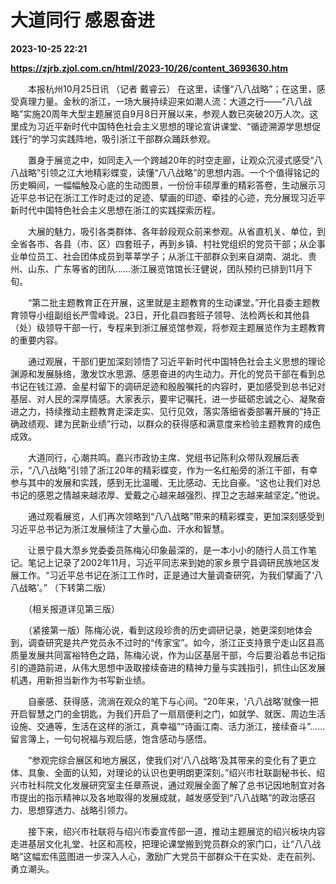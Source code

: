 # 大道同行 感恩奋进

**2023-10-25 22:21**

**https://zjrb.zjol.com.cn/html/2023-10/26/content_3693630.htm**

　　本报杭州10月25日讯 （记者 戴睿云） 在这里，读懂“八八战略”；在这里，感受真理力量。金秋的浙江，一场大展持续迎来如潮人流：大道之行——“八八战略”实施20周年大型主题展览自9月8日开展以来，参观人数已突破20万人次。这里成为习近平新时代中国特色社会主义思想的理论宣讲课堂、“循迹溯源学思想促践行”的学习实践阵地，吸引浙江干部群众踊跃参观。

　　置身于展览之中，如同走入一个跨越20年的时空走廊，让观众沉浸式感受“八八战略”引领之江大地精彩蝶变，读懂“八八战略”的思想内涵。一个个值得铭记的历史瞬间，一幅幅触及心底的生动图景，一份份丰硕厚重的精彩答卷，生动展示习近平总书记在浙江工作时走过的足迹、擘画的印迹、牵挂的心迹，充分展现习近平新时代中国特色社会主义思想在浙江的实践探索历程。

　　大展的魅力，吸引各类群体、各年龄段观众前来参观。从省直机关、单位，到全省各市、各县（市、区）四套班子，再到乡镇、村社党组织的党员干部；从企事业单位员工、社会团体成员到莘莘学子；从浙江干部群众到来自湖南、湖北、贵州、山东、广东等省的团队……浙江展览馆馆长汪健说，团队预约已排到11月下旬。

　　“第二批主题教育正在开展，这里就是主题教育的生动课堂。”开化县委主题教育领导小组副组长严雪峰说。23日，开化县四套班子领导、法检两长和其他县（处）级领导干部一行，专程来到浙江展览馆参观，将参观主题展览作为主题教育的重要内容。

　　通过观展，干部们更加深刻领悟了习近平新时代中国特色社会主义思想的理论渊源和发展脉络，激发饮水思源、感恩奋进的内生动力。开化的党员干部在看到总书记在钱江源、金星村留下的调研足迹和殷殷嘱托的内容时，更加感受到总书记对基层、对人民的深厚情感。大家表示，要牢记嘱托，进一步砥砺忠诚之心、凝聚奋进之力，持续推动主题教育走深走实、见行见效，落实落细省委部署开展的“持正确政绩观、建为民新业绩”行动，以群众的获得感和满意度来检验主题教育的成色成效。

　　大道同行，心潮共鸣。嘉兴市政协主席、党组书记陈利众带队观展后表示，“八八战略”引领了浙江20年的精彩蝶变，作为一名红船旁的浙江干部，有幸参与其中的发展和实践，感到无比温暖、无比感动、无比自豪。“这也让我们对总书记的感恩之情越来越浓厚、爱戴之心越来越强烈、捍卫之志越来越坚定。”他说。

　　通过观看展览，人们再次领略到“八八战略”带来的精彩蝶变，更加深刻感受到习近平总书记为浙江发展倾注了大量心血、汗水和智慧。

　　让景宁县大漈乡党委委员陈梅沁印象最深的，是一本小小的随行人员工作笔记。笔记上记录了2002年11月，习近平同志来到她的家乡景宁县调研民族地区发展工作。“习近平总书记在浙江工作时，正是通过大量调查研究，为我们擘画了‘八八战略’。” （下转第二版）

　　（相关报道详见第三版）

　　（紧接第一版）陈梅沁说，看到这段珍贵的历史调研记录，她更深刻地体会到，调查研究是共产党员永不过时的“传家宝”。如今，浙江正支持景宁走山区县高质量发展共同富裕特色之路，陈梅沁说，作为山区基层干部，今后要沿着总书记指引的道路前进，从伟大思想中汲取接续奋进的精神力量与实践指引，抓住山区发展机遇，用新担当新作为书写新业绩。

　　自豪感、获得感，流淌在观众的笔下与心间。“20年来，‘八八战略’就像一把开启智慧之门的金钥匙，为我们开启了一扇扇便利之门，如就学、就医、周边生活设施、交通等，生活在这样的浙江，真幸福”“诗画江南、活力浙江，接续奋斗”……留言簿上，一句句祝福与观后感，饱含感动与感悟。

　　“参观完综合展区和地方展区，使我们对‘八八战略’及其带来的变化有了更立体、具象、全面的认知，对理论的认识也更明朗更深刻。”绍兴市社联副秘书长、绍兴市社科院文化发展研究室主任章燕说，通过观展全面了解了总书记因地制宜对各市提出的指示精神以及各地取得的发展成就，越发感受到“八八战略”的政治感召力、思想穿透力、战略引领力。

　　接下来，绍兴市社联将与绍兴市委宣传部一道，推动主题展览的绍兴板块内容走进基层文化礼堂、社区和高校，把理论课堂搬到党员群众的家门口，让“八八战略”这幅宏伟蓝图进一步深入人心，激励广大党员干部群众干在实处、走在前列、勇立潮头。